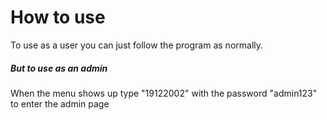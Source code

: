<h1>How to use</h1>
<p>To use as a user you can just follow the program as normally.</p>
<h5>But to use as an admin</h5>
<p>When the menu shows up type "19122002" with the password "admin123" to enter the admin page</p>
